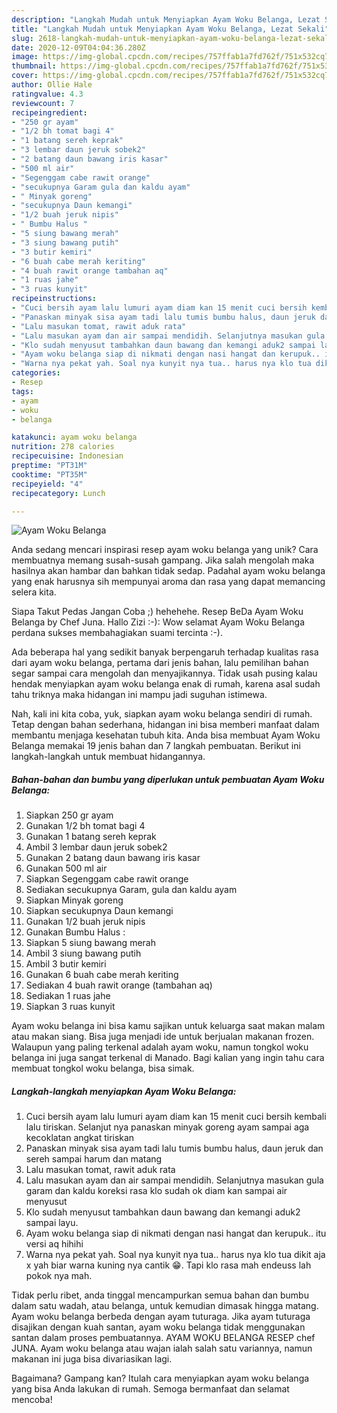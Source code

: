 ```yaml
---
description: "Langkah Mudah untuk Menyiapkan Ayam Woku Belanga, Lezat Sekali"
title: "Langkah Mudah untuk Menyiapkan Ayam Woku Belanga, Lezat Sekali"
slug: 2618-langkah-mudah-untuk-menyiapkan-ayam-woku-belanga-lezat-sekali
date: 2020-12-09T04:04:36.280Z
image: https://img-global.cpcdn.com/recipes/757ffab1a7fd762f/751x532cq70/ayam-woku-belanga-foto-resep-utama.jpg
thumbnail: https://img-global.cpcdn.com/recipes/757ffab1a7fd762f/751x532cq70/ayam-woku-belanga-foto-resep-utama.jpg
cover: https://img-global.cpcdn.com/recipes/757ffab1a7fd762f/751x532cq70/ayam-woku-belanga-foto-resep-utama.jpg
author: Ollie Hale
ratingvalue: 4.3
reviewcount: 7
recipeingredient:
- "250 gr ayam"
- "1/2 bh tomat bagi 4"
- "1 batang sereh keprak"
- "3 lembar daun jeruk sobek2"
- "2 batang daun bawang iris kasar"
- "500 ml air"
- "Segenggam cabe rawit orange"
- "secukupnya Garam gula dan kaldu ayam"
- " Minyak goreng"
- "secukupnya Daun kemangi"
- "1/2 buah jeruk nipis"
- " Bumbu Halus "
- "5 siung bawang merah"
- "3 siung bawang putih"
- "3 butir kemiri"
- "6 buah cabe merah keriting"
- "4 buah rawit orange tambahan aq"
- "1 ruas jahe"
- "3 ruas kunyit"
recipeinstructions:
- "Cuci bersih ayam lalu lumuri ayam diam kan 15 menit cuci bersih kembali lalu tiriskan. Selanjut nya panaskan minyak goreng ayam sampai aga kecoklatan angkat tiriskan"
- "Panaskan minyak sisa ayam tadi lalu tumis bumbu halus, daun jeruk dan sereh sampai harum dan matang"
- "Lalu masukan tomat, rawit aduk rata"
- "Lalu masukan ayam dan air sampai mendidih. Selanjutnya masukan gula garam dan kaldu koreksi rasa klo sudah ok diam kan sampai air menyusut"
- "Klo sudah menyusut tambahkan daun bawang dan kemangi aduk2 sampai layu."
- "Ayam woku belanga siap di nikmati dengan nasi hangat dan kerupuk.. itu versi aq hihihi"
- "Warna nya pekat yah. Soal nya kunyit nya tua.. harus nya klo tua dikit aja x yah biar warna kuning nya cantik 😁. Tapi klo rasa mah endeuss lah pokok nya mah."
categories:
- Resep
tags:
- ayam
- woku
- belanga

katakunci: ayam woku belanga 
nutrition: 278 calories
recipecuisine: Indonesian
preptime: "PT31M"
cooktime: "PT35M"
recipeyield: "4"
recipecategory: Lunch

---
```



![Ayam Woku Belanga](https://img-global.cpcdn.com/recipes/757ffab1a7fd762f/751x532cq70/ayam-woku-belanga-foto-resep-utama.jpg)

Anda sedang mencari inspirasi resep ayam woku belanga yang unik? Cara membuatnya memang susah-susah gampang. Jika salah mengolah maka hasilnya akan hambar dan bahkan tidak sedap. Padahal ayam woku belanga yang enak harusnya sih mempunyai aroma dan rasa yang dapat memancing selera kita.

Siapa Takut Pedas Jangan Coba ;) hehehehe. Resep BeDa Ayam Woku Belanga by Chef Juna. Hallo Zizi :-): Wow selamat Ayam Woku Belanga perdana sukses membahagiakan suami tercinta :-).

Ada beberapa hal yang sedikit banyak berpengaruh terhadap kualitas rasa dari ayam woku belanga, pertama dari jenis bahan, lalu pemilihan bahan segar sampai cara mengolah dan menyajikannya. Tidak usah pusing kalau hendak menyiapkan ayam woku belanga enak di rumah, karena asal sudah tahu triknya maka hidangan ini mampu jadi suguhan istimewa.


Nah, kali ini kita coba, yuk, siapkan ayam woku belanga sendiri di rumah. Tetap dengan bahan sederhana, hidangan ini bisa memberi manfaat dalam membantu menjaga kesehatan tubuh kita. Anda bisa membuat Ayam Woku Belanga memakai 19 jenis bahan dan 7 langkah pembuatan. Berikut ini langkah-langkah untuk membuat hidangannya.

<!--inarticleads1-->

##### Bahan-bahan dan bumbu yang diperlukan untuk pembuatan Ayam Woku Belanga:

1. Siapkan 250 gr ayam
1. Gunakan 1/2 bh tomat bagi 4
1. Gunakan 1 batang sereh keprak
1. Ambil 3 lembar daun jeruk sobek2
1. Gunakan 2 batang daun bawang iris kasar
1. Gunakan 500 ml air
1. Siapkan Segenggam cabe rawit orange
1. Sediakan secukupnya Garam, gula dan kaldu ayam
1. Siapkan  Minyak goreng
1. Siapkan secukupnya Daun kemangi
1. Gunakan 1/2 buah jeruk nipis
1. Gunakan  Bumbu Halus :
1. Siapkan 5 siung bawang merah
1. Ambil 3 siung bawang putih
1. Ambil 3 butir kemiri
1. Gunakan 6 buah cabe merah keriting
1. Sediakan 4 buah rawit orange (tambahan aq)
1. Sediakan 1 ruas jahe
1. Siapkan 3 ruas kunyit


Ayam woku belanga ini bisa kamu sajikan untuk keluarga saat makan malam atau makan siang. Bisa juga menjadi ide untuk berjualan makanan frozen. Walaupun yang paling terkenal adalah ayam woku, namun tongkol woku belanga ini juga sangat terkenal di Manado. Bagi kalian yang ingin tahu cara membuat tongkol woku belanga, bisa simak. 

<!--inarticleads2-->

##### Langkah-langkah menyiapkan Ayam Woku Belanga:

1. Cuci bersih ayam lalu lumuri ayam diam kan 15 menit cuci bersih kembali lalu tiriskan. Selanjut nya panaskan minyak goreng ayam sampai aga kecoklatan angkat tiriskan
1. Panaskan minyak sisa ayam tadi lalu tumis bumbu halus, daun jeruk dan sereh sampai harum dan matang
1. Lalu masukan tomat, rawit aduk rata
1. Lalu masukan ayam dan air sampai mendidih. Selanjutnya masukan gula garam dan kaldu koreksi rasa klo sudah ok diam kan sampai air menyusut
1. Klo sudah menyusut tambahkan daun bawang dan kemangi aduk2 sampai layu.
1. Ayam woku belanga siap di nikmati dengan nasi hangat dan kerupuk.. itu versi aq hihihi
1. Warna nya pekat yah. Soal nya kunyit nya tua.. harus nya klo tua dikit aja x yah biar warna kuning nya cantik 😁. Tapi klo rasa mah endeuss lah pokok nya mah.


Tidak perlu ribet, anda tinggal mencampurkan semua bahan dan bumbu dalam satu wadah, atau belanga, untuk kemudian dimasak hingga matang. Ayam woku belanga berbeda dengan ayam tuturaga. Jika ayam tuturaga disajikan dengan kuah santan, ayam woku belanga tidak menggunakan santan dalam proses pembuatannya. AYAM WOKU BELANGA RESEP chef JUNA. Ayam woku belanga atau wajan ialah salah satu variannya, namun makanan ini juga bisa divariasikan lagi. 

Bagaimana? Gampang kan? Itulah cara menyiapkan ayam woku belanga yang bisa Anda lakukan di rumah. Semoga bermanfaat dan selamat mencoba!
